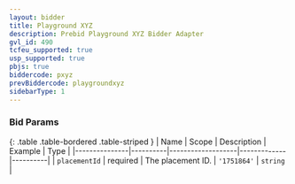 ```yaml
---
layout: bidder
title: Playground XYZ
description: Prebid Playground XYZ Bidder Adapter
gvl_id: 490
tcfeu_supported: true
usp_supported: true
pbjs: true
biddercode: pxyz
prevBiddercode: playgroundxyz
sidebarType: 1
---
```


### Bid Params

{: .table .table-bordered .table-striped }
| Name          | Scope    | Description       | Example     | Type     |
|---------------|----------|-------------------|-------------|----------|
| `placementId` | required | The placement ID. | `'1751864'` | `string` |
